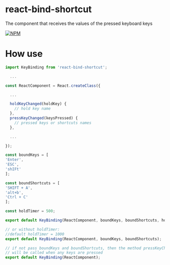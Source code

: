 # react-bind-shortcut

The component that receives the values of the pressed keyboard keys

[![NPM](https://nodei.co/npm/react-bind-shortcut.png)](https://nodei.co/npm/react-bind-shortcut/)
# How use
```js
import KeyBinding from 'react-bind-shortcut';

  ...

const ReactComponent = React.createClass({

  ...

  holdKeyChanged(holdKey) {
    // hold key name
  },
  pressKeyChanged(keysPressed) {
    // pressed keys or shortcuts names
  },

  ...

});

const boundKeys = [
'Enter',
'ESC',
'shIFt'
];

const boundShortcuts = [
'SHIFT + A',
'alt+b',
'Ctrl + C'
];

const holdTimer = 500;

export default KeyBinding(ReactComponent, boundKeys, boundShortcuts, holdTimer);

// or without holdTimer:
//default holdTimer = 1000
export default KeyBinding(ReactComponent, boundKeys, boundShortcuts);

// if not pass boundKeys and boundShortcuts, then the method pressKeyChanged()
// will be called when any keys are pressed
export default KeyBinding(ReactComponent);

```
